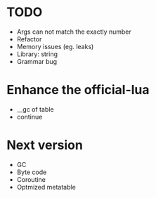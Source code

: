 # TODO
+ Args can not match the exactly number
+ Refactor
+ Memory issues (eg. leaks)
+ Library: string
+ Grammar bug

# Enhance the official-lua
+ __gc of table
+ continue

# Next version
+ GC
+ Byte code
+ Coroutine
+ Optmized metatable

